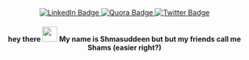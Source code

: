 <!-- # Hi, I am Shamsuddeen but you can call me Shams(easier right?).  
<span class="hljs-tag"><<span class="hljs-name">table</span>></span>  
<span class="hljs-tag"><<span class="hljs-name">tr</span>></span>  
  <span class="hljs-tag"><<span class="hljs-name">td</span> <span class="hljs-attr">valign</span>=<span class="hljs-string">"center"</span>></span>  
    🎓 I am currently pursuing my **Bachelor's in Computer Science Engineering**.  
    🌱 I am currently learning **Java** and also interested in **Web Development**.  
    🎯 My Goal is to Contribute to as many **open source project** as possible.  
     I love to create different types of **contents**.  

<span class="hljs-tag"></<span class="hljs-name">tr</span>
</span>  
<span class="hljs-tag"></<span class="hljs-name">table</span>></span>   -->

<div id="badges" align="center">
  <a target="_blank" href="https://www.linkedin.com/in/shamsuddeen-abdulkadir-319b7288">
    <img src="https://img.shields.io/badge/LinkedIn-blue?style=for-the-badge&logo=linkedin&logoColor=white" alt="LinkedIn Badge"/>
  </a>
  <a target="_blank" href="https://www.quora.com/profile/Shamsuddeen-Abdulkadir">
    <img src="https://img.shields.io/badge/Quora-red?logo=quora&logoColor=white&style=for-the-badge" alt="Quora Badge"/>
  </a>
  <a target="_blank" href="https://twitter.com/_eldeeno">
    <img src="https://img.shields.io/badge/Twitter-blue?style=for-the-badge&logo=twitter&logoColor=white" alt="Twitter Badge"/>
  </a>
  <div>
    <img src="https://komarev.com/ghpvc/?username=eldeeno&style=flat-square&color=blue" alt=""/>
  </div>
 
  <h4>
    hey there
    <img src="https://media.giphy.com/media/hvRJCLFzcasrR4ia7z/giphy.gif" width="30px"/> My name is Shmasuddeen but but my friends call me Shams (easier right?)
  </h1>
</div>
